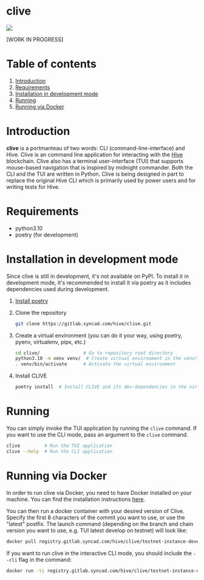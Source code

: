# clive

<a href="https://gitlab.syncad.com/hive/clive/-/commits/develop" target="_blank" rel="noopener noreferrer" data-qa-selector="badge_image_link" data-qa-link-url="https://gitlab.syncad.com/hive/clive/-/commits/develop" style=""><img src="https://gitlab.syncad.com/hive/clive/badges/develop/pipeline.svg" aria-hidden="true" class="project-badge"></a>

[WORK IN PROGRESS]

# Table of contents

1. [Introduction](#introduction)
2. [Requirements](#requirements)
3. [Installation in development mode](#installation-in-development-mode)
4. [Running](#running)
5. [Running via Docker](#running-via-docker)

# Introduction

**clive** is a portmanteau of two words: CLI (command-line-interface) and Hive. Clive is an command line application for interacting with
the [Hive](https://gitlab.syncad.com/hive/hive) blockchain. Clive also has a terminal user-interface (TUI) that supports mouse-based navigation that is inspired by midnight commander. Both the CLI and the TUI are written in Python. Clive is being designed in part to replace the original Hive CLI which is primarily used by power users and for writing tests for Hive.

# Requirements

- python3.10
- poetry (for development)

# Installation in development mode

Since clive is still in development, it's not available on PyPI. To install it in development mode, it's recommended
to install it via poetry as it includes dependencies used during development.

1. [Install poetry](https://python-poetry.org/docs/#installing-with-the-official-installer)
2. Clone the repository

    ```bash
    git clone https://gitlab.syncad.com/hive/clive.git
    ```

3. Create a virtual environment (you can do it your way, using poetry, pyenv, virtualenv, pipx, etc.)

    ```bash
    cd clive/                # Go to repository root directory
    python3.10 -m venv venv/  # Create virtual environment in the venv/ directory
    . venv/bin/activate      # Activate the virtual environment
    ```

4. Install CLIVE

    ```bash
    poetry install  # Install CLIVE and its dev-dependencies in the virtual environment
    ```

# Running

You can simply invoke the TUI application by running the `clive` command.
If you want to use the CLI mode, pass an argument to the `clive` command.

 ```bash
 clive         # Run the TUI application
 clive --help  # Run the CLI application
 ```

# Running via Docker

In order to run clive via Docker, you need to have Docker installed on your machine. You can find the installation
instructions [here](https://docs.docker.com/get-docker/).

You can then run a docker container with your desired version of Clive.
Specify the first 8 characters of the commit you want to use, or use the "latest" postfix.
The launch command (depending on the branch and chain version you want to use, e.g. TUI latest develop on testnet) will look
like:

 ```bash
docker pull registry.gitlab.syncad.com/hive/clive/testnet-instance-develop:testnet-instance-latest && docker run -ti --detach-keys 'ctrl-@,ctrl-q' registry.gitlab.syncad.com/hive/clive/testnet-instance-develop:testnet-instance-latest
 ```

If you want to run clive in the interactive CLI mode, you should include the `--cli` flag in the command:

 ```bash
docker run -ti registry.gitlab.syncad.com/hive/clive/testnet-instance-develop:testnet-instance-latest --cli
 ```

